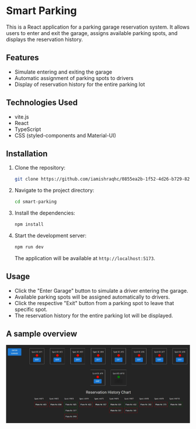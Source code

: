 # Smart Parking

This is a React application for a parking garage reservation system. It allows users to enter and exit the garage, assigns available parking spots, and displays the reservation history.

## Features

- Simulate entering and exiting the garage
- Automatic assignment of parking spots to drivers
- Display of reservation history for the entire parking lot

## Technologies Used

- vite.js
- React
- TypeScript
- CSS (styled-components and Material-UI)

## Installation

1. Clone the repository:

   ```bash
   git clone https://github.com/iamishraqhc/0855ea2b-1f52-4d26-b729-821ceed1ca96.git
   ```

2. Navigate to the project directory:

   ```bash
   cd smart-parking
   ```

3. Install the dependencies:

   ```bash
   npm install
   ```

4. Start the development server:

   ```bash
   npm run dev
   ```

   The application will be available at `http://localhost:5173`.

## Usage

- Click the "Enter Garage" button to simulate a driver entering the garage.
- Available parking spots will be assigned automatically to drivers.
- Click the respective "Exit" button from a parking spot to leave that specific spot.
- The reservation history for the entire parking lot will be displayed.

## A sample overview

![image](./src/assets/app.jpg)
